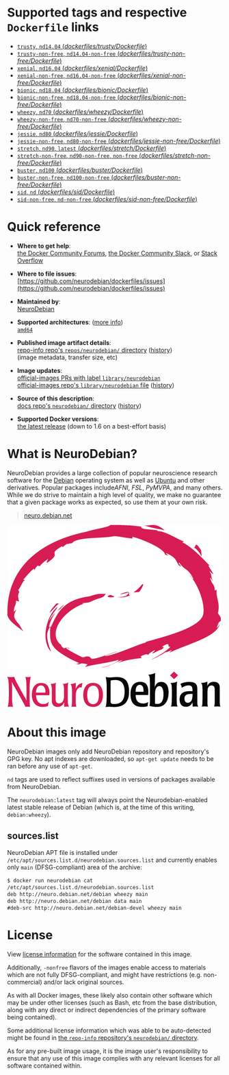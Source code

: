 <!--

********************************************************************************

WARNING:

    DO NOT EDIT "neurodebian/README.md"

    IT IS AUTO-GENERATED

    (from the other files in "neurodebian/" combined with a set of templates)

********************************************************************************

-->

# Supported tags and respective `Dockerfile` links

-	[`trusty`, `nd14.04` (*dockerfiles/trusty/Dockerfile*)](https://github.com/neurodebian/dockerfiles/blob/3af4359d1781af273f5fbc5aa8e6ff1055eb4aa4/dockerfiles/trusty/Dockerfile)
-	[`trusty-non-free`, `nd14.04-non-free` (*dockerfiles/trusty-non-free/Dockerfile*)](https://github.com/neurodebian/dockerfiles/blob/3af4359d1781af273f5fbc5aa8e6ff1055eb4aa4/dockerfiles/trusty-non-free/Dockerfile)
-	[`xenial`, `nd16.04` (*dockerfiles/xenial/Dockerfile*)](https://github.com/neurodebian/dockerfiles/blob/3af4359d1781af273f5fbc5aa8e6ff1055eb4aa4/dockerfiles/xenial/Dockerfile)
-	[`xenial-non-free`, `nd16.04-non-free` (*dockerfiles/xenial-non-free/Dockerfile*)](https://github.com/neurodebian/dockerfiles/blob/3af4359d1781af273f5fbc5aa8e6ff1055eb4aa4/dockerfiles/xenial-non-free/Dockerfile)
-	[`bionic`, `nd18.04` (*dockerfiles/bionic/Dockerfile*)](https://github.com/neurodebian/dockerfiles/blob/3af4359d1781af273f5fbc5aa8e6ff1055eb4aa4/dockerfiles/bionic/Dockerfile)
-	[`bionic-non-free`, `nd18.04-non-free` (*dockerfiles/bionic-non-free/Dockerfile*)](https://github.com/neurodebian/dockerfiles/blob/3af4359d1781af273f5fbc5aa8e6ff1055eb4aa4/dockerfiles/bionic-non-free/Dockerfile)
-	[`wheezy`, `nd70` (*dockerfiles/wheezy/Dockerfile*)](https://github.com/neurodebian/dockerfiles/blob/3af4359d1781af273f5fbc5aa8e6ff1055eb4aa4/dockerfiles/wheezy/Dockerfile)
-	[`wheezy-non-free`, `nd70-non-free` (*dockerfiles/wheezy-non-free/Dockerfile*)](https://github.com/neurodebian/dockerfiles/blob/3af4359d1781af273f5fbc5aa8e6ff1055eb4aa4/dockerfiles/wheezy-non-free/Dockerfile)
-	[`jessie`, `nd80` (*dockerfiles/jessie/Dockerfile*)](https://github.com/neurodebian/dockerfiles/blob/3af4359d1781af273f5fbc5aa8e6ff1055eb4aa4/dockerfiles/jessie/Dockerfile)
-	[`jessie-non-free`, `nd80-non-free` (*dockerfiles/jessie-non-free/Dockerfile*)](https://github.com/neurodebian/dockerfiles/blob/3af4359d1781af273f5fbc5aa8e6ff1055eb4aa4/dockerfiles/jessie-non-free/Dockerfile)
-	[`stretch`, `nd90`, `latest` (*dockerfiles/stretch/Dockerfile*)](https://github.com/neurodebian/dockerfiles/blob/3af4359d1781af273f5fbc5aa8e6ff1055eb4aa4/dockerfiles/stretch/Dockerfile)
-	[`stretch-non-free`, `nd90-non-free`, `non-free` (*dockerfiles/stretch-non-free/Dockerfile*)](https://github.com/neurodebian/dockerfiles/blob/3af4359d1781af273f5fbc5aa8e6ff1055eb4aa4/dockerfiles/stretch-non-free/Dockerfile)
-	[`buster`, `nd100` (*dockerfiles/buster/Dockerfile*)](https://github.com/neurodebian/dockerfiles/blob/3af4359d1781af273f5fbc5aa8e6ff1055eb4aa4/dockerfiles/buster/Dockerfile)
-	[`buster-non-free`, `nd100-non-free` (*dockerfiles/buster-non-free/Dockerfile*)](https://github.com/neurodebian/dockerfiles/blob/3af4359d1781af273f5fbc5aa8e6ff1055eb4aa4/dockerfiles/buster-non-free/Dockerfile)
-	[`sid`, `nd` (*dockerfiles/sid/Dockerfile*)](https://github.com/neurodebian/dockerfiles/blob/3af4359d1781af273f5fbc5aa8e6ff1055eb4aa4/dockerfiles/sid/Dockerfile)
-	[`sid-non-free`, `nd-non-free` (*dockerfiles/sid-non-free/Dockerfile*)](https://github.com/neurodebian/dockerfiles/blob/3af4359d1781af273f5fbc5aa8e6ff1055eb4aa4/dockerfiles/sid-non-free/Dockerfile)

# Quick reference

-	**Where to get help**:  
	[the Docker Community Forums](https://forums.docker.com/), [the Docker Community Slack](https://blog.docker.com/2016/11/introducing-docker-community-directory-docker-community-slack/), or [Stack Overflow](https://stackoverflow.com/search?tab=newest&q=docker)

-	**Where to file issues**:  
	[https://github.com/neurodebian/dockerfiles/issues](https://github.com/neurodebian/dockerfiles/issues)

-	**Maintained by**:  
	[NeuroDebian](https://github.com/neurodebian/dockerfiles)

-	**Supported architectures**: ([more info](https://github.com/docker-library/official-images#architectures-other-than-amd64))  
	[`amd64`](https://hub.docker.com/r/amd64/neurodebian/)

-	**Published image artifact details**:  
	[repo-info repo's `repos/neurodebian/` directory](https://github.com/docker-library/repo-info/blob/master/repos/neurodebian) ([history](https://github.com/docker-library/repo-info/commits/master/repos/neurodebian))  
	(image metadata, transfer size, etc)

-	**Image updates**:  
	[official-images PRs with label `library/neurodebian`](https://github.com/docker-library/official-images/pulls?q=label%3Alibrary%2Fneurodebian)  
	[official-images repo's `library/neurodebian` file](https://github.com/docker-library/official-images/blob/master/library/neurodebian) ([history](https://github.com/docker-library/official-images/commits/master/library/neurodebian))

-	**Source of this description**:  
	[docs repo's `neurodebian/` directory](https://github.com/docker-library/docs/tree/master/neurodebian) ([history](https://github.com/docker-library/docs/commits/master/neurodebian))

-	**Supported Docker versions**:  
	[the latest release](https://github.com/docker/docker-ce/releases/latest) (down to 1.6 on a best-effort basis)

# What is NeuroDebian?

NeuroDebian provides a large collection of popular neuroscience research software for the [Debian](http://www.debian.org) operating system as well as [Ubuntu](http://www.ubuntu.com) and other derivatives. Popular packages include*AFNI*, *FSL*, *PyMVPA*, and many others. While we do strive to maintain a high level of quality, we make no guarantee that a given package works as expected, so use them at your own risk.

> [neuro.debian.net](http://neuro.debian.net/)

![logo](https://raw.githubusercontent.com/docker-library/docs/90ee9ce81aa27322936d7faf585ffc45b7def890/neurodebian/logo.png)

# About this image

NeuroDebian images only add NeuroDebian repository and repository's GPG key. No apt indexes are downloaded, so `apt-get update` needs to be ran before any use of `apt-get`.

`nd` tags are used to reflect suffixes used in versions of packages available from NeuroDebian.

The `neurodebian:latest` tag will always point the Neurodebian-enabled latest stable release of Debian (which is, at the time of this writing, `debian:wheezy`).

## sources.list

NeuroDebian APT file is installed under `/etc/apt/sources.list.d/neurodebian.sources.list` and currently enables only `main` (DFSG-compliant) area of the archive:

```console
$ docker run neurodebian cat /etc/apt/sources.list.d/neurodebian.sources.list
deb http://neuro.debian.net/debian wheezy main
deb http://neuro.debian.net/debian data main
#deb-src http://neuro.debian.net/debian-devel wheezy main
```

# License

View [license information](https://www.debian.org/social_contract#guidelines) for the software contained in this image.

Additionally, `-nonfree` flavors of the images enable access to materials which are not fully DFSG-compliant, and might have restrictions (e.g. non-commercial) and/or lack original sources.

As with all Docker images, these likely also contain other software which may be under other licenses (such as Bash, etc from the base distribution, along with any direct or indirect dependencies of the primary software being contained).

Some additional license information which was able to be auto-detected might be found in [the `repo-info` repository's `neurodebian/` directory](https://github.com/docker-library/repo-info/tree/master/repos/neurodebian).

As for any pre-built image usage, it is the image user's responsibility to ensure that any use of this image complies with any relevant licenses for all software contained within.
